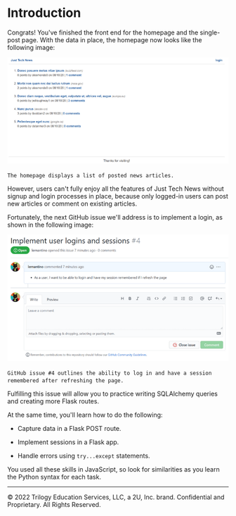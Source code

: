 # Introduction

Congrats! You've finished the front end for the homepage and the single-post page. With the data in place, the homepage now looks like the following image:

![](../Image/100-homepage.png)

`The homepage displays a list of posted news articles.`

However, users can't fully enjoy all the features of Just Tech News without signup and login processes in place, because only logged-in users can post new articles or comment on existing articles.

Fortunately, the next GitHub issue we'll address is to implement a login, as shown in the following image:

![](../Image/200-gh-issue.png)

`GitHub issue #4 outlines the ability to log in and have a session remembered after refreshing the page.`

Fulfilling this issue will allow you to practice writing SQLAlchemy queries and creating more Flask routes.

At the same time, you'll learn how to do the following:

* Capture data in a Flask POST route.

* Implement sessions in a Flask app.

* Handle errors using `try...except` statements.

You used all these skills in JavaScript, so look for similarities as you learn the Python syntax for each task.

---
© 2022 Trilogy Education Services, LLC, a 2U, Inc. brand. Confidential and Proprietary. All Rights Reserved.
